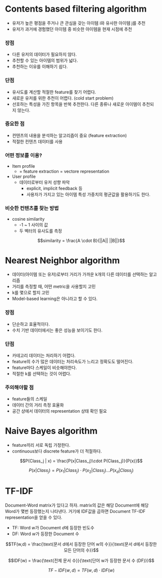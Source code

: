 # Contents based filtering algorithm

- 유저가 높은 평점을 주거나 큰 관심을 갖는 아이템 i와 유사한 아이템 j를 추천
- 유저가 과거에 경험했던 아이템 중 비슷한 아이템을 현재 시점에 추천

### 장점

- 다른 유저의 데이터가 필요하지 않다.
- 추천할 수 있는 아이템의 범위가 넓다.
- 추천하는 이유를 이해하기 쉽다.

### 단점

- 유사도를 계산할 적절한 feature를 찾기 어렵다.
- 새로운 유저를 위한 추천이 어렵다. (cold start problem)
- 선호하는 특성을 가진 항목을 반복 추천한다. 다른 종류나 새로운 아이템이 추천되지 않는다.

### 중요한 점

- 컨텐츠의 내용을 분석하는 알고리즘이 중요 (feature extraction)
- 적절한 컨텐츠 데이터를 사용

### 어떤 정보를 이용?

- Item profile
  - = feature extraction = vectore representation
- User profile
  - 데이터로부터 유저 성향 파악
    - explicit, implicit feedback 등
    - 사용자가 가지고 있는 아이템 특성 가중치의 평균값을 활용하기도 한다.

### 비슷한 컨텐츠를 찾는 방법

- cosine similarity
  - -1 ~ 1 사이의 값
  - 두 벡터의 유사도를 측정

$$similarity = \frac{A \cdot B}{||A|| ||B||}$$

# Nearest Neighbor algorithm

- 데이터(아이템 또는 유저)로부터 거리가 가까운 k개의 다른 데이터를 선택하는 알고리즘
- 거리를 측정할 때, 어떤 metric을 사용할지 고민
- k를 몇으로 할지 고민
- Model-based learning은 아니라고 할 수 있다.

### 장점

- 단순하고 효율적이다.
- 수치 기반 데이터에서는 좋은 성능을 보이기도 한다.

### 단점

- 카테고리 데이터는 처리하기 어렵다.
- feature의 수가 많은 데이터는 처리속도가 느리고 정확도도 떨어진다.
- feature마다 스케일이 비슷해야한다.
- 적절한 k를 선택하는 것이 어렵다.

### 주의해야할 점

- feature들의 스케일
- 데이터 간의 거리 측정 효율화
- 공간 상에서 데이터의 representation 상태 확인 필요

# Naive Bayes algorithm

- feature끼리 서로 독립 가정한다.
- continuous보다 discrete feature가 더 적절하다.

$$P(Class_j | x) = \frac{P(x|Class_j)\cdot P(Class_j)}{P(x)}$$

$$P(x|Class_j) = P(x_1|Class_j) \cdot P(x_2|Class_j) ... P(x_d|Class_j)$$

# TF-IDF

Document-Word matrix가 있다고 하자. matrix의 값은 해당 Document에 해당 Word가 몇번 등장했는지 나타낸다. 거기에 IDF값을 곱하면 Document TF-IDF representation을 얻을 수 있다.

- TF: Word $w$가 Document $d$에 등장한 빈도수
- DF: Word $w$가 등장한 Document 수

$$TF(w,d) = \frac{\text{문서 d에서 등장한 단어 w의 수}}{\text{문서 d에서 등장한 모든 단어의 수}}$$

$$IDF(w) = \frac{\text{전제 문서 수}}{\text{단어 w가 등장한 문서 수 (DF)}}$$

$$TF-IDF(w,d) = TF(w,d) \cdot IDF(w)$$
